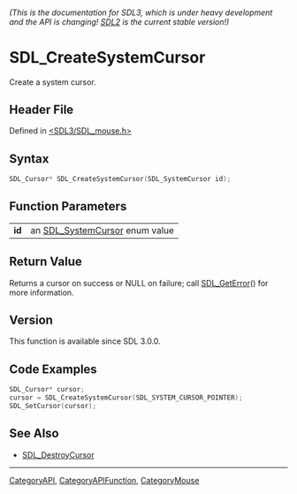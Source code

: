 ###### (This is the documentation for SDL3, which is under heavy development and the API is changing! [SDL2](https://wiki.libsdl.org/SDL2/) is the current stable version!)
# SDL_CreateSystemCursor

Create a system cursor.

## Header File

Defined in [<SDL3/SDL_mouse.h>](https://github.com/libsdl-org/SDL/blob/main/include/SDL3/SDL_mouse.h)

## Syntax

```c
SDL_Cursor* SDL_CreateSystemCursor(SDL_SystemCursor id);
```

## Function Parameters

|            |                                                    |
| ---------- | -------------------------------------------------- |
| **id**     | an [SDL_SystemCursor](SDL_SystemCursor) enum value |

## Return Value

Returns a cursor on success or NULL on failure; call
[SDL_GetError](SDL_GetError)() for more information.

## Version

This function is available since SDL 3.0.0.

## Code Examples

```c
SDL_Cursor* cursor;
cursor = SDL_CreateSystemCursor(SDL_SYSTEM_CURSOR_POINTER);
SDL_SetCursor(cursor);
```

## See Also

- [SDL_DestroyCursor](SDL_DestroyCursor)

----
[CategoryAPI](CategoryAPI), [CategoryAPIFunction](CategoryAPIFunction), [CategoryMouse](CategoryMouse)

